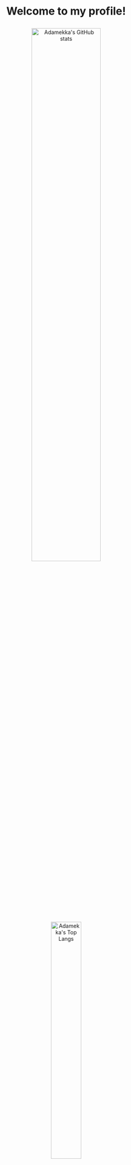 <!-- markdownlint-disable MD033 -->

# <p align="center">Welcome to my profile!</p>

<p align="center">
    <img width="60%" src=https://github-readme-stats-git-masterrstaa-rickstaa.vercel.app/api?username=Adamekka&count_private=true&show_icons=true&theme=nord alt="Adamekka's GitHub stats">
</p>
<p align="center">
    <img width="40%" src=https://github-readme-stats-git-masterrstaa-rickstaa.vercel.app/api/top-langs/?username=Adamekka&theme=nord&exclude_repo=dwm,DiscordTheme,st&langs_count=50 alt="Adamekka's Top Langs">
</p>
